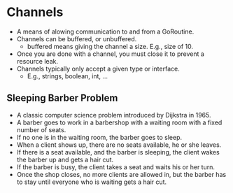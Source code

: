 # Channels

- A means of alowing communication to and from a GoRoutine.
- Channels can be buffered, or unbuffered.
    - buffered means giving the channel a size. E.g., size of 10.
- Once you are done with a channel, you must close it to prevent a resource leak.
- Channels typically only accept a given type or interface.
    - E.g., strings, boolean, int, ...

## Sleeping Barber Problem

- A classic computer science problem introduced by Dijkstra in 1965.
- A barber goes to work in a barbershop with a waiting room with a fixed number of seats.
- If no one is in the waiting room, the barber goes to sleep.
- When a client shows up, there are no seats available, he or she leaves.
- If there is a seat available, and the barber is sleeping, the client wakes the barber up and gets a hair cut.
- If the barber is busy, the client takes a seat and waits his or her turn.
- Once the shop closes, no more clients are allowed in, but the barber has to stay until everyone who is waiting gets a hair cut.